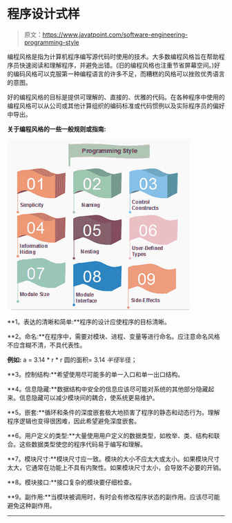 # 程序设计式样

> 原文：<https://www.javatpoint.com/software-engineering-programming-style>

编程风格是指为计算机程序编写源代码时使用的技术。大多数编程风格旨在帮助程序员快速阅读和理解程序，并避免出错。(旧的编程风格也注重节省屏幕空间。)好的编码风格可以克服第一种编程语言的许多不足，而糟糕的风格可以挫败优秀语言的意图。

好的编程风格的目标是提供可理解的、直接的、优雅的代码。在各种程序中使用的编程风格可以从公司或其他计算组织的编码标准或代码惯例以及实际程序员的偏好中导出。

**关于编程风格的一些一般规则或指南:**

![Programming Style](img/35dba35d87ad2fc41d8dcf3f7397ec57.png)

**1。表达的清晰和简单:**程序的设计应使程序的目标清晰。

**2。命名:**在程序中，需要对模块、进程、变量等进行命名。应注意命名风格不应含糊不清，不具代表性。

**例如:** a = 3.14 * r * r
圆的面积= 3.14 *半径*半径；

**3。控制结构:**希望使用尽可能多的单一入口和单一出口结构。

**4。信息隐藏:**数据结构中安全的信息应该尽可能对系统的其他部分隐藏起来。信息隐藏可以减少模块间的耦合，使系统更易维护。

**5。嵌套:**循环和条件的深度嵌套极大地损害了程序的静态和动态行为。理解程序逻辑也变得很困难，因此希望避免深度嵌套。

**6。用户定义的类型:**大量使用用户定义的数据类型，如枚举、类、结构和联合。这些数据类型使您的程序代码易于编写和理解。

**7。模块尺寸:**模块尺寸应一致。模块的大小不应太大或太小。如果模块尺寸太大，它通常在功能上不具有内聚性。如果模块尺寸太小，会导致不必要的开销。

**8。模块接口:**接口复杂的模块要仔细检查。

**9。副作用:**当模块被调用时，有时会有修改程序状态的副作用。应该尽可能避免这种副作用。

* * *